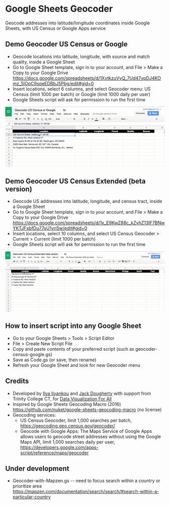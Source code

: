 # Google Sheets Geocoder
Geocode addresses into latitude/longitude coordinates inside Google Sheets, with US Census or Google Apps service

## Demo Geocoder US Census or Google
- Geocode locations into latitude, longitude, with source and match quality, inside a Google Sheet
- Go to Google Sheet template, sign in to your account, and File > Make a Copy to your Google Drive https://docs.google.com/spreadsheets/d/1XvtkzuVyQ_7Ud47ypDJ4KOmz_5lOpC9sqeEDBbJ5Pbg/edit#gid=0
- Insert locations, select 6 columns, and select Geocoder menu: US Census (limit 1000 per batch) or Google (limit 1000 daily per user)
- Google Sheets script will ask for permission to run the first time

![Screencast](google-sheets-geocoder-census-google.gif)

## Demo Geocoder US Census Extended (beta version)
- Geocode US addresses into latitude, longitude, and census tract, inside a Google Sheet
- Go to Google Sheet template, sign in to your account, and File > Make a Copy to your Google Drive
https://docs.google.com/spreadsheets/d/1x_E9KwZ88c_kZvhZ13IF7BNwYKTJFxbfDu77sU1vn5w/edit#gid=0
- Insert locations, select 10 columns, and select US Census Geocoder > Current > Current (limit 1000 per batch)
- Google Sheets script will ask for permission to run the first time

![Screencast](google-sheets-geocoder-census-extended.gif)

## How to insert script into any Google Sheet
  - Go to your Google Sheets > Tools > Script Editor
  - File > Create New Script File
  - Copy and paste contents of your preferred script (such as geocoder-census-google.gs)
  - Save as Code.gs (or save, then rename)
  - Refresh your Google Sheet and look for new Geocoder menu

## Credits
- Developed by [Ilya Ilyankou](https://github.com/ilyankou) and [Jack Dougherty](https://github.com/jackdougherty) with support from Trinity College CT, for [Data Visualization For All](https://www.datavizforall.org/)
- Inspired by Google Sheets Geocoding Macro (2016) https://github.com/nuket/google-sheets-geocoding-macro (no license)
- Geocoding services:
  - US Census Geocoder, limit 1,000 searches per batch, https://geocoding.geo.census.gov/geocoder/
  - Geocode with Google Apps: The Maps Service of Google Apps allows users to geocode street addresses without using the Google Maps API, limit 1,000 searches daily per user, https://developers.google.com/apps-script/reference/maps/geocoder

## Under development
- Geocoder-with-Mapzen.gs -- need to focus search within a country or prioritize area https://mapzen.com/documentation/search/search/#search-within-a-particular-country
